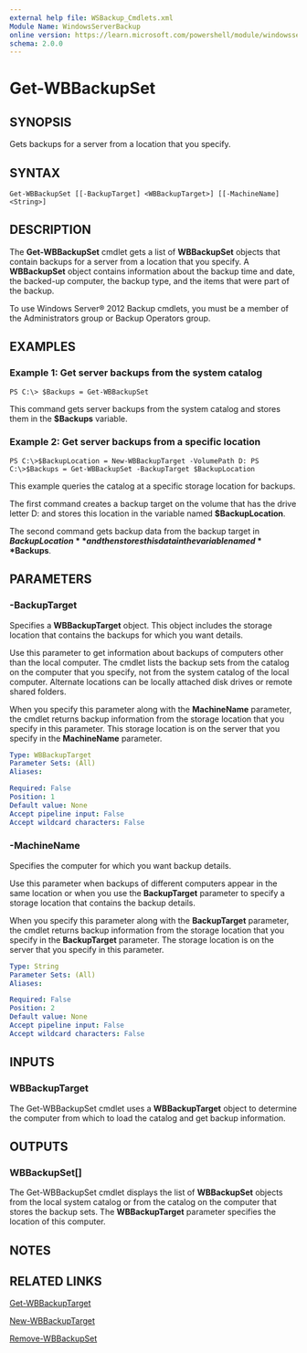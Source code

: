 ```yaml
---
external help file: WSBackup_Cmdlets.xml
Module Name: WindowsServerBackup
online version: https://learn.microsoft.com/powershell/module/windowsserverbackup/get-wbbackupset?view=windowsserver2012-ps&wt.mc_id=ps-gethelp
schema: 2.0.0
---
```


# Get-WBBackupSet

## SYNOPSIS
Gets backups for a server from a location that you specify.

## SYNTAX

```
Get-WBBackupSet [[-BackupTarget] <WBBackupTarget>] [[-MachineName] <String>]
```

## DESCRIPTION
The **Get-WBBackupSet** cmdlet gets a list of **WBBackupSet** objects that contain backups for a server from a location that you specify.
A **WBBackupSet** object contains information about the backup time and date, the backed-up computer, the backup type, and the items that were part of the backup.

To use Windows Server® 2012 Backup cmdlets, you must be a member of the Administrators group or Backup Operators group.

## EXAMPLES

### Example 1: Get server backups from the system catalog
```
PS C:\> $Backups = Get-WBBackupSet
```

This command gets server backups from the system catalog and stores them in the **$Backups** variable.

### Example 2: Get server backups from a specific location
```
PS C:\>$BackupLocation = New-WBBackupTarget -VolumePath D: PS C:\>$Backups = Get-WBBackupSet -BackupTarget $BackupLocation
```

This example queries the catalog at a specific storage location for backups.

The first command creates a backup target on the volume that has the drive letter D: and stores this location in the variable named **$BackupLocation**.

The second command gets backup data from the backup target in **$BackupLocation** and then stores this data in the variable named **$Backups**.

## PARAMETERS

### -BackupTarget
Specifies a **WBBackupTarget** object.
This object includes the storage location that contains the backups for which you want details.

Use this parameter to get information about backups of computers other than the local computer.
The cmdlet lists the backup sets from the catalog on the computer that you specify, not from the system catalog of the local computer.
Alternate locations can be locally attached disk drives or remote shared folders.

When you specify this parameter along with the **MachineName** parameter, the cmdlet returns backup information from the storage location that you specify in this parameter.
This storage location is on the server that you specify in the **MachineName** parameter.

```yaml
Type: WBBackupTarget
Parameter Sets: (All)
Aliases: 

Required: False
Position: 1
Default value: None
Accept pipeline input: False
Accept wildcard characters: False
```

### -MachineName
Specifies the computer for which you want backup details.

Use this parameter when backups of different computers appear in the same location or when you use the **BackupTarget** parameter to specify a storage location that contains the backup details.

When you specify this parameter along with the **BackupTarget** parameter, the cmdlet returns backup information from the storage location that you specify in the **BackupTarget** parameter.
The storage location is on the server that you specify in this parameter.

```yaml
Type: String
Parameter Sets: (All)
Aliases: 

Required: False
Position: 2
Default value: None
Accept pipeline input: False
Accept wildcard characters: False
```

## INPUTS

### WBBackupTarget
The Get-WBBackupSet cmdlet uses a **WBBackupTarget** object to determine the computer from which to load the catalog and get backup information.

## OUTPUTS

### WBBackupSet[]
The Get-WBBackupSet cmdlet displays the list of **WBBackupSet** objects from the local system catalog or from the catalog on the computer that stores the backup sets.
The **WBBackupTarget** parameter specifies the location of this computer.

## NOTES

## RELATED LINKS

[Get-WBBackupTarget](./Get-WBBackupTarget.md)

[New-WBBackupTarget](./New-WBBackupTarget.md)

[Remove-WBBackupSet](./Remove-WBBackupSet.md)

